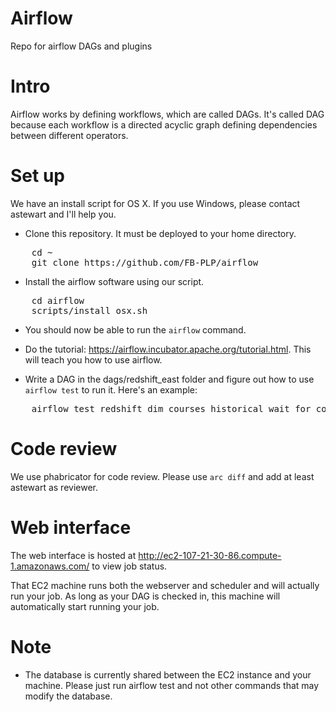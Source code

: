 # Airflow
Repo for airflow DAGs and plugins

# Intro
Airflow works by defining workflows, which are called DAGs. It's called DAG because each workflow is a directed acyclic graph defining dependencies between different operators.

# Set up
We have an install script for OS X. If you use Windows, please contact astewart and I'll help you.

* Clone this repository. It must be deployed to your home directory.

<pre>
    cd ~
    git clone https://github.com/FB-PLP/airflow
</pre>

* Install the airflow software using our script.

<pre>
    cd airflow
    scripts/install_osx.sh
</pre>

* You should now be able to run the <code>airflow</code> command.

* Do the tutorial: https://airflow.incubator.apache.org/tutorial.html. This will teach you how to use airflow.

* Write a DAG in the dags/redshift_east folder and figure out how to use <code>airflow test</code> to run it. Here's an example:

<pre>
    airflow test redshift_dim_courses_historical wait_for_courses 2016-12-12
</pre>

# Code review
We use phabricator for code review. Please use <code>arc diff</code> and add at least astewart as reviewer.

# Web interface
The web interface is hosted at http://ec2-107-21-30-86.compute-1.amazonaws.com/ to view job status.

That EC2 machine runs both the webserver and scheduler and will actually run your job. As long as your DAG is checked in, this machine will automatically start running your job.

# Note
* The database is currently shared between the EC2 instance and your machine. Please just run airflow test and not other commands that may modify the database.
